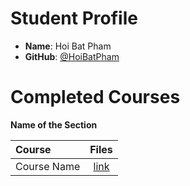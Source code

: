 # Student Profile

- **Name**: Hoi Bat Pham
- **GitHub**: [@HoiBatPham](https://github.com/HoiBatPham)

# Completed Courses

**Name of the Section**

Course|Files
:--|:--:
Course Name| [link]()
